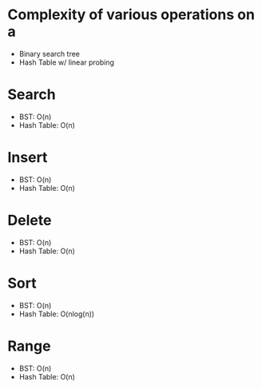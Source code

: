 # Complexity of various operations on a
- Binary search tree
- Hash Table w/ linear probing

# Search
- BST: O(n)
- Hash Table: O(n)

# Insert
- BST: O(n)
- Hash Table: O(n)

# Delete
- BST: O(n)
- Hash Table: O(n)

# Sort
- BST: O(n)
- Hash Table: O(nlog(n))

# Range
- BST: O(n)
- Hash Table: O(n)
